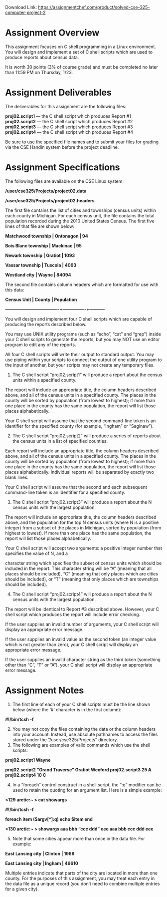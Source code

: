 Download Link: https://assignmentchef.com/product/solved-cse-325-computer-project-2
<br>
<h1>Assignment Overview</h1>

<strong> </strong>

This assignment focuses on C shell programming in a Linux environment.  You will design and implement a set of C shell scripts which are used to produce reports about census data.




It is worth 30 points (3% of course grade) and must be completed no later than 11:59 PM on Thursday, 1/23.




<h1>Assignment Deliverables</h1>




The deliverables for this assignment are the following files:




<strong>proj02.script1 </strong>— the C shell script which produces Report #1<strong> proj02.script2 </strong>— the C shell script which produces Report #2<strong> proj02.script3 </strong>— the C shell script which produces Report #3<strong> proj02.script4 </strong>— the C shell script which produces Report #4




Be sure to use the specified file names and to submit your files for grading via the CSE Handin system before the project deadline.




<h1>Assignment Specifications</h1>




The following files are available on the CSE Linux system:




<strong>/user/cse325/Projects/project02.data </strong>

<strong>/user/cse325/Projects/project02.headers </strong>




The first file contains the list of cities and townships (census units) within each county in Michigan.  For each census unit, the file contains the total population recorded during the 2010 United States Census.  The first five lines of that file are shown below:




<strong>Matchwood township                   | Ontonagon      |         94 </strong>

<strong>Bois Blanc township                  | Mackinac       |         95 </strong>

<strong>Newark township                      | Gratiot        |       1093 </strong>

<strong>Vassar township                      | Tuscola        |       4093 </strong>

<strong>Westland city                        | Wayne          |      84094 </strong>




The second file contains column headers which are formatted for use with this data:




<strong>Census Unit                          | County         | Population </strong>

<strong>————————————-+—————-+———– </strong>




You will design and implement four C shell scripts which are capable of producing the reports described below.




You may use UNIX utility programs (such as “echo”, “cat” and “grep”) inside your C shell scripts to generate the reports, but you may NOT use an editor program to edit any of the reports.




All four C shell scripts will write their output to standard output.  You may use piping within your scripts to connect the output of one utility program to the input of another, but your scripts may not create any temporary files.




<ol>

 <li>The C shell script “proj02.script1” will produce a report about the census units within a specified county.</li>

</ol>




The report will include an appropriate title, the column headers described above, and all of the census units in a specified county.  The places in the county will be sorted by population (from lowest to highest); if more than one place in the county has the same population, the report will list those places alphabetically.




Your C shell script will assume that the second command-line token is an identifier for the specified county (for example, “Ingham” or “Saginaw”).




<ol start="2">

 <li>The C shell script “proj02.script2” will produce a series of reports about the census units in a list of specified counties.</li>

</ol>




Each report will include an appropriate title, the column headers described above, and all of the census units in a specified county.  The places in the county will be sorted by population (from lowest to highest); if more than one place in the county has the same population, the report will list those places alphabetically.  Individual reports will be separated by exactly two blank lines.




Your C shell script will assume that the second and each subsequent command-line token is an identifier for a specified county.




<ol start="3">

 <li>The C shell script “proj02.script3” will produce a report about the N census units with the largest population.</li>

</ol>




The report will include an appropriate title, the column headers described above, and the population for the top N census units (where N is a positive integer) from a subset of the places in Michigan, sorted by population (from highest to lowest).  If more than one place has the same population, the report will list those places alphabetically.




Your C shell script will accept two arguments: a positive integer number that specifies the value of N, and a

character string which specifies the subset of census units which should be included in the report.  This character string will be “A” (meaning that all places should be included), “C” (meaning that only places which are cities should be included), or “T” (meaning that only places which are townships should be included).




<ol start="4">

 <li>The C shell script “proj02.script4” will produce a report about the N census units with the largest population.</li>

</ol>




The report will be identical to Report #3 described above.  However, your C shell script which produces the report will include error checking.




If the user supplies an invalid number of arguments, your C shell script will display an appropriate error message.




If the user supplies an invalid value as the second token (an integer value which is not greater than zero), your C shell script will display an appropriate error message.




If the user supplies an invalid character string as the third token (something other than “C”, “T” or “A”), your C shell script will display an appropriate error message.




<h1>Assignment Notes</h1>




<ol>

 <li>The first line of each of your C shell scripts must be the line shown below (where the ‘#’ character is in the first column):</li>

</ol>




<strong>#!/bin/tcsh -f </strong>




<ol start="2">

 <li>You may not copy the files containing the data or the column headers into your account. Instead, use absolute pathnames to access the files stored under the “/user/cse325/Projects” directory.</li>

 <li>The following are examples of valid commands which use the shell scripts:</li>

</ol>




<strong>proj02.script1 Wayne </strong>

<strong>proj02.script2 “Grand Traverse” Gratiot Wexford proj02.script3 25 A proj02.script4 10 C </strong>




<ol start="4">

 <li>In a “foreach” control construct in a shell script, the “:q” modifier can be used to retain the quoting for an argument list. Here is a simple example:</li>

</ol>




<strong>&lt;129 arctic:~ &gt; cat showargs </strong>

<strong>#!/bin/tcsh -f </strong>

<strong> </strong>

<strong>foreach item ($argv[*]:q)   echo $item end </strong>

<strong> </strong>

<strong>&lt;130 arctic:~ &gt; showargs aaa bbb “ccc ddd” eee aaa bbb ccc ddd eee </strong>




<ol start="5">

 <li>Note that some cities appear more than once in the data file. For example:</li>

</ol>




<strong>East Lansing city                    | Clinton        |       1969 </strong>

<strong>East Lansing city                    | Ingham         |      46610 </strong>




Multiple entries indicate that parts of the city are located in more than one county.  For the purposes of this assignment, you may treat each entry in the data file as a unique record (you don’t need to combine multiple entries for a given city).


